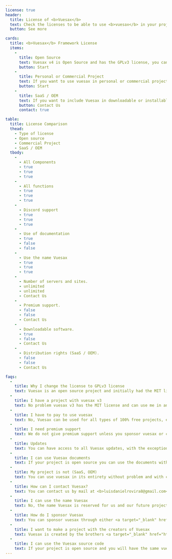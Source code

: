 ```yaml
---
license: true
header:
  title: License of <b>Vuesax</b>
  text: Check the licenses to be able to use <b>vuesax</b> in your projects
  button: See more

cards:
  title: <b>Vuesax</b> Framework License
  items:
    -
      title: Open Source
      text: Vuesax v4 is Open Source and has the GPLv3 license, you can use vuesax in your open source projects that have the same GPLv3 license
      button: Start
    -
      title: Personal or Commercial Project
      text: If you want to use vuesax in personal or commercial projects other than (Saas / OEM) you can do it without any problem. If you run a business and you are using Vuesax in a project or page that generates income, it makes commercial sense to sponsor the development of Vuesax
      button: Start
    -
      title: SaaS / OEM
      text: If you want to include Vuesax in downloadable or installable products such as Wordpress themes, HTML templates, as part of a commercial interface creator, SDK or toolkit, choose the commercial OEM license. Commercial OEM licenses are customized for each customer.
      button: Contact Us
      contact: true

table:
  title: License Comparison
  thead:
    - Type of license
    - Open source
    - Commercial Project
    - SaaS / OEM
  tbody:
    -
      - All Components
      - true
      - true
      - true
    -
      - All functions
      - true
      - true
      - true
    -
      - Discord support
      - true
      - true
      - true
    -
      - Use of documentation
      - true
      - false
      - false
    -
      - Use the name Vuesax
      - true
      - true
      - true
    -
      - Number of servers and sites.
      - unlimited
      - unlimited
      - Contact Us
    -
      - Premium support.
      - false
      - false
      - Contact Us
    -
      - Downloadable software.
      - true
      - false
      - Contact Us
    -
      - Distribution rights (SaaS / OEM).
      - false
      - false
      - Contact Us

faqs:
  -
    title: Why I change the license to GPLv3 license
    text: Vuesax is an open source project and initially had the MIT license for reasons of inconvenience with a company that used our name and components to earn money at our expense we decided to change the license and terms when using vuesax for such projects
  -
    title: I have a project with vuesax v3
    text: No problem vuesax v3 has the MIT license and can use me in any project, if you want to use vuesax v4 or higher if you apply the new licenses
  -
    title: I have to pay to use vuesax
    text: No, Vuesax can be used for all types of 100% free projects, except for projects (SaaS, OEM) that you would have to contact us in order to use vuesax
  -
    title: I need premium support
    text: We do not give premium support unless you sponsor vuesax or contact us for a support agreement
  -
    title: Updates
    text: You can have access to all Vuesax updates, with the exception of the projects (SaaS, OEM) that you would have to contact us in order to use vuesax and its future updates
  -
    title: I can use Vuesax documents
    text: If your project is open source you can use the documents without problem, contact us to use the documents in commercial projects or (SaaS, OEM)
  -
    title: My project is not (SaaS, OEM)
    text: You can use vuesax in its entirety without problem and with complete confidence
  -
    title: How can I contact Vuesax?
    text: You can contact us by mail at <b>luisdanielrovira8@gmail.com</b> or through our website <a target="_blank" href="https://lusaxweb.net/">Lusaxweb</a>
  -
    title: I can use the name Vuesax
    text: No, the name Vuesax is reserved for us and our future projects.
  -
    title: How do I sponsor Vuesax
    text: You can sponsor vuesax through either <a target="_blank" href="https://www.patreon.com/luisdanielroviracontreras"> Patreon </a>, <a href="https://opencollective.com/vuesax"> Opencollective</a> or visit our sponsorship page to see other options such as <b> Paypal </b> or <b> Btc </b> for non-recurring sponsorship
  -
    title: I want to make a project with the creators of Vuesax
    text: Vuesax is created by the brothers <a target="_blank" href="https://github.com/luisDanielRoviraContreras"> luis daniel rovira contreras </a> and <a target="_blank" href= "https://dribbble.com/ManuelRovira"> Manuel Rovira Contreras </a> co-founders of <a target="_blank" href="https://lusaxweb.net/"> Lusaxweb </a> contact us if you need to make a custom project
  -
    title: I can use the Vuesax source code
    text: If your project is open source and you will have the same vuesax license you can do it but if it is a commercial project or (SaaS / OEM) you cannot use the Vuesax source code
---
```

